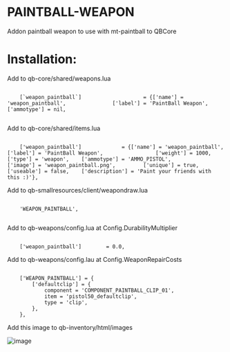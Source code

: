 # PAINTBALL-WEAPON
Addon paintball weapon to use with mt-paintball to QBCore

# Installation:
Add to qb-core/shared/weapons.lua

```

	[`weapon_paintball`]					= {['name'] = 'weapon_paintball',				['label'] = 'PaintBall Weapon',						['ammotype'] = nil,
  
```

Add to qb-core/shared/items.lua

```

	['weapon_paintball'] 			 = {['name'] = 'weapon_paintball', 		 	  	['label'] = 'PaintBall Weapon', 			    ['weight'] = 1000, 		['type'] = 'weapon', 	['ammotype'] = 'AMMO_PISTOL',			['image'] = 'weapon_paintball.png', 		['unique'] = true, 		['useable'] = false, 	['description'] = 'Paint your friends with this :)'},

```

Add to qb-smallresources/client/weapondraw.lua

```

	'WEAPON_PAINTBALL',
  
```

Add to qb-weapons/config.lua at Config.DurabilityMultiplier

```

    ['weapon_paintball'] 		= 0.0,

```

Add to qb-weapons/config.lau at Config.WeaponRepairCosts

```

    ['WEAPON_PAINTBALL'] = {
        ['defaultclip'] = {
            component = 'COMPONENT_PAINTBALL_CLIP_01',
            item = 'pistol50_defaultclip',
            type = 'clip',
        },
    },

```

Add this image to qb-inventory/html/images

![image](https://user-images.githubusercontent.com/89866234/176016222-beeefeee-0973-47b2-b7ee-dc15a0ef5273.png)

